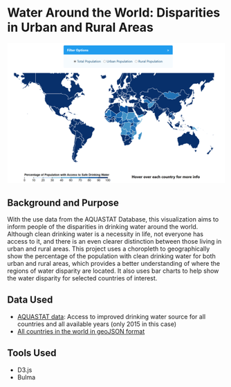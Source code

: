 # Water Around the World: Disparities in Urban and Rural Areas

![teaser image](https://github.com/jchen2186/water-around-the-world/blob/master/img/teaser.png)

## Background and Purpose
With the use data from the AQUASTAT Database, this visualization aims to inform people of the disparities in drinking water around the world. Although clean drinking water is a necessity in life, not everyone has access to it, and there is an even clearer distinction between those living in urban and rural areas. This project uses a choropleth to geographically show the percentage of the population with clean drinking water for both urban and rural areas, which provides a better understanding of where the regions of water disparity are located. It also uses bar charts to help show the water disparity for selected countries of interest.

## Data Used
- [AQUASTAT data](http://www.fao.org/nr/water/aquastat/data/query/): Access to improved drinking water source for all countries and all available years (only 2015 in this case)
- [All countries in the world in geoJSON format](https://github.com/johan/world.geo.json/blob/master/countries.geo.json)

## Tools Used
- D3.js
- Bulma
